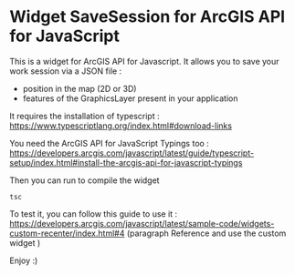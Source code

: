 # Widget SaveSession for ArcGIS API for JavaScript

This is a widget for ArcGIS API for Javascript. It allows you to save your work session via a JSON file :
- position in the map (2D or 3D)
- features of the GraphicsLayer present in your application


It requires the installation of typescript : https://www.typescriptlang.org/index.html#download-links

You need the ArcGIS API for JavaScript Typings too : https://developers.arcgis.com/javascript/latest/guide/typescript-setup/index.html#install-the-arcgis-api-for-javascript-typings

Then you can run to compile the widget

```
tsc
```
To test it, you can follow this guide to use it : https://developers.arcgis.com/javascript/latest/sample-code/widgets-custom-recenter/index.html#4 (paragraph Reference and use the custom widget )

Enjoy :) 
